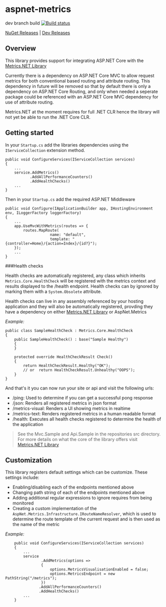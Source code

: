 # aspnet-metrics

dev branch build [![Build status](https://ci.appveyor.com/api/projects/status/mj9wj9m5hq5g0mh9/branch/dev?svg=true)](https://ci.appveyor.com/project/alhardy/aspnet-metrics/branch/dev)

[NuGet Releases](https://www.nuget.org/packages/AspNet.Metrics/) | 
[Dev Releases](https://www.myget.org/feed/alhardy/package/nuget/AspNet.Metrics)

## Overview

This library provides support for integrating ASP.NET Core with the [Metrics.NET Library](https://github.com/Recognos/Metrics.NET)

Currently there is a dependency on ASP.NET Core MVC to allow request metrics for both conventional based routing and attribute routing. This dependency in future will be removed so that by default there is only a dependency on ASP.NET Core Routing, and only when needed a seperate package could be referenced with an ASP.NET Core MVC dependency for use of attribute routing. 

Metrics.NET at the moment requires for full .NET CLR hence the library will not yet be able to run the .NET Core CLR.

## Getting started

In your ```Startup.cs``` add the libraries dependencies using the ```IServiceCollection``` extension method.

```
public void ConfigureServices(IServiceCollection services)
{
	...
	service.AddMetrics()
		   .AddAllPerformanceCounters()
           .AddHealthChecks()
	...
}
```

Then in your ```Startup.cs``` add the required ASP.NET Middleware

```
public void Configure(IApplicationBuilder app, IHostingEnvironment env, ILoggerFactory loggerFactory)
{
	...
	app.UseMvcWithMetrics(routes => {
		routes.MapRoute(
                    name: "default",
                    template: "{controller=Home}/{action=Index}/{id?}");
	});
	...
}
```

###Health checks

Health checks are automatically registered, any class which inherits ```Metrics.Core.HealthCheck``` will be registered with the metrics context and results displayed to the /health endpoint. Health checks can by ignored by marking them with a ```System.Obsolete``` attribute.

Health checks can live in any assembly referenced by your hosting application and they will also be automatically registered, provding they have a dependency on either [Metrics.NET Library](https://github.com/Recognos/Metrics.NET) or AspNet.Metrics

*Example:*

```
public class SampleHealthCheck : Metrics.Core.HealthCheck
{
    public SampleHealthCheck() : base("Sample Healthy")
    {
    }

    protected override HealthCheckResult Check()
    {
        return HealthCheckResult.Healthy("OK"); 
		// or  return HealthCheckResult.Unhealthy("OOPS");
    }
}
```


And that's it you can now run your site or api and visit the following urls:

- /ping: Used to determine if you can get a successful pong response
- /json: Renders all registered metrics in json format
- /metrics-visual: Renders a UI showing metrics in realtime
- /metrics-text: Renders registered metrics in a human readable format 
- /health: Executes all health checks registered to determine the health of the application


> See the Mvc.Sample and Api.Sample in the repositories src directory.
> For more details on what the core of the library offers visit [Metrics.NET Library](https://github.com/Recognos/Metrics.NET)

## Customization

This library registers default settings which can be customize. These settings include:

- Enabling/disabling each of the endpoints mentioned above
- Changing path string of each of the endpoints mentioned above
- Adding additional regular expressions to ignore requires from being monitored 
- Creating a custom implementation of the ```AspNet.Metrics.Infrastructure.IRouteNameResolver```, which is used to determine the route template of the current request and is then used as the name of the metric

*Example:*

```
	public void ConfigureServices(IServiceCollection services)
	{
		...
		service
                .AddMetrics(options =>
                {
                    options.MetricsVisualisationEnabled = false;
                    options.MetricsEndpoint = new PathString("/metrics");                    
                })
			   .AddAllPerformanceCounters()
	           .AddHealthChecks()
		...
	}
```
